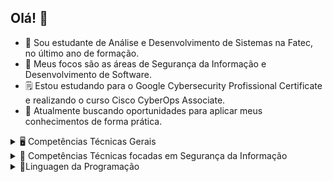 ## Olá! 👋

- 🔭 Sou estudante de Análise e Desenvolvimento de Sistemas na Fatec, no último ano de formação.
- 🌱 Meus focos são as áreas de Segurança da Informação e Desenvolvimento de Software.
- 🗒 Estou estudando para o Google Cybersecurity Profissional Certificate e realizando o curso Cisco CyberOps Associate.
- 🎯 Atualmente buscando oportunidades para aplicar meus conhecimentos de forma prática.

<details>
  <summary>🖥 Competências Técnicas Gerais</summary>
  <p>  Algumas de minhas competências gerais referentes à área de TI.</p>
  <ul>
    <li>Lógica de Programação.</li>
    <li>Programação Orientada a Objetos.</li>
    <li>Banco de Dados Relacional: Modelagem de DER e MER, conhecimento de comandos SQL, uso do sistema SGBD MySQL.</li>
    <li>Engenharia de Software: Diagramas UML, levantamento de requisitos, casos de teste.</li>
    <li>Redes de Computadores: Dispositivos, camada de protocolos, modelo OSI e TCP/IP.</li>
    <li>Conhecimento das metodologias de desenvolvimento ágeis, como Kanbam e Scrum.</li>
  </ul>
</details>

<details>
  <summary>🔐 Competências Técnicas focadas em Segurança da Informação</summary>
  <p>Competências focadas em SI.</p>
  <ul>
    <li>Tríade CID - Confidencialidade, Integridade e Disponibilidade.</li>
    <li>Conhecimentos téoricos sobre Ameaças, Riscos e Vulnerabilidades.</li>
    <li>Redes de Computadores, modelos OSI e TCP/IP, camada de protocolos de rede.</li>
    <li>Frameworks comuns, como OWASP.</li>
  </ul>
</details>

<details>
  <summary>🐍Linguagen da Programação</summary>
  <p>  Algumas das Linguagens de Programação e Frameworks com que já tive contato.</p>
  <ul>
    <li>Python</li>
    <li>Java</li>
    <li>Spring Boot</li>
    <li>PHP</li>
    <li>JavaScript, HTML e CSS</li>
  </ul>
</details>
